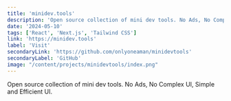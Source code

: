 ```yaml
---
title: 'minidev.tools'
description: 'Open source collection of mini dev tools. No Ads, No Complex UI, Simple and Efficient UI.'
date: '2024-05-10'
tags: ['React', 'Next.js', 'Tailwind CSS']
link: 'https://minidev.tools'
label: 'Visit'
secondaryLink: 'https://github.com/onlyoneaman/minidevtools'
secondaryLabel: 'GitHub'
image: "/content/projects/minidevtools/index.png"
---
```


Open source collection of mini dev tools. No Ads, No Complex UI, Simple and Efficient UI.
